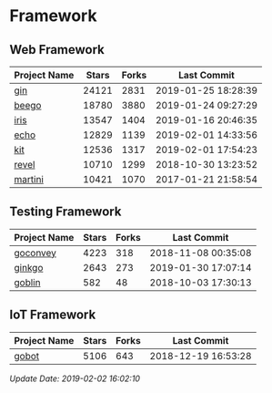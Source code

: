 # Framework

## Web Framework

| Project Name | Stars | Forks | Last Commit |
| ------------ | ----- | ----- | ----------- |
| [gin](https://github.com/gin-gonic/gin) | 24121 | 2831 | 2019-01-25 18:28:39 |
| [beego](https://github.com/astaxie/beego) | 18780 | 3880 | 2019-01-24 09:27:29 |
| [iris](https://github.com/kataras/iris) | 13547 | 1404 | 2019-01-16 20:46:35 |
| [echo](https://github.com/labstack/echo) | 12829 | 1139 | 2019-02-01 14:33:56 |
| [kit](https://github.com/go-kit/kit) | 12536 | 1317 | 2019-02-01 17:54:23 |
| [revel](https://github.com/revel/revel) | 10710 | 1299 | 2018-10-30 13:23:52 |
| [martini](https://github.com/go-martini/martini) | 10421 | 1070 | 2017-01-21 21:58:54 |

## Testing Framework

| Project Name | Stars | Forks | Last Commit |
| ------------ | ----- | ----- | ----------- |
| [goconvey](https://github.com/smartystreets/goconvey) | 4223 | 318 | 2018-11-08 00:35:08 |
| [ginkgo](https://github.com/onsi/ginkgo) | 2643 | 273 | 2019-01-30 17:07:14 |
| [goblin](https://github.com/franela/goblin) | 582 | 48 | 2018-10-03 17:30:13 |

## IoT Framework

| Project Name | Stars | Forks | Last Commit |
| ------------ | ----- | ----- | ----------- |
| [gobot](https://github.com/hybridgroup/gobot) | 5106 | 643 | 2018-12-19 16:53:28 |

*Update Date: 2019-02-02 16:02:10*